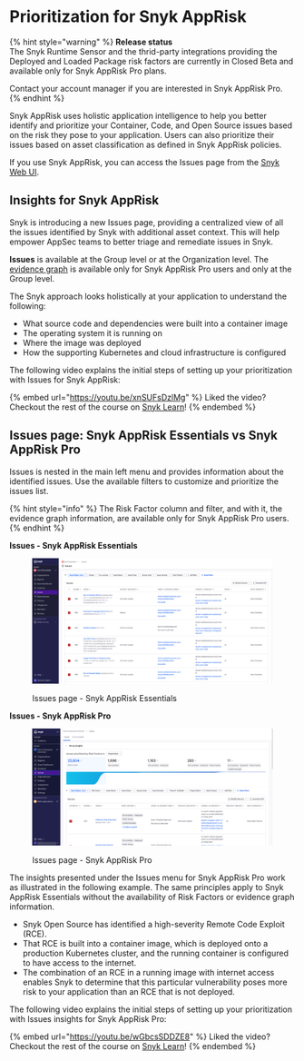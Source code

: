 # Prioritization for Snyk AppRisk

{% hint style="warning" %}
**Release status** \
The Snyk Runtime Sensor and the thrid-party integrations providing the Deployed and Loaded Package risk factors are currently in Closed Beta and available only for Snyk AppRisk Pro plans.&#x20;

Contact your account manager if you are interested in Snyk AppRisk Pro.
{% endhint %}

Snyk AppRisk uses holistic application intelligence to help you better identify and prioritize your Container, Code, and Open Source issues based on the risk they pose to your application. Users can also prioritize their issues based on asset classification as defined in Snyk AppRisk policies.&#x20;

If you use Snyk AppRisk, you can access the Issues page from the [Snyk Web UI](../../getting-started/snyk-web-ui.md).

## Insights for Snyk AppRisk

Snyk is introducing a new Issues page, providing a centralized view of all the issues identified by Snyk with additional asset context. This will help empower AppSec teams to better triage and remediate issues in Snyk.

**Issues** is available at the Group level or at the Organization level. The [evidence graph](using-the-issues-ui-with-snyk-apprisk/evidence-graph.md) is available only for Snyk AppRisk Pro users and only at the Group level.&#x20;

The Snyk approach looks holistically at your application to understand the following:

* What source code and dependencies were built into a container image
* The operating system it is running on
* Where the image was deployed
* How the supporting Kubernetes and cloud infrastructure is configured

The following video explains the initial steps of setting up your prioritization with Issues for Snyk AppRisk:

{% embed url="https://youtu.be/xnSUFsDzlMg" %}
Liked the video? Checkout the rest of the course on [Snyk Learn](https://learn.snyk.io/catalog/?type=product-training\&topics=AppRisk)!
{% endembed %}

## Issues page: Snyk AppRisk Essentials vs Snyk AppRisk Pro

Issues is nested in the main left menu and provides information about the identified issues. Use the available filters to customize and prioritize the issues list.

{% hint style="info" %}
The Risk Factor column and filter, and with it, the evidence graph information, are available only for Snyk AppRisk Pro users.&#x20;
{% endhint %}

**Issues - Snyk AppRisk Essentials**

<figure><img src="../../.gitbook/assets/issues-apprisk-essentials.png" alt="Issues page - Snyk AppRisk Essentials"><figcaption><p>Issues page - Snyk AppRisk Essentials</p></figcaption></figure>

**Issues - Snyk AppRisk Pro**

<figure><img src="../../.gitbook/assets/image (451).png" alt="Issues page - Snyk AppRisk Pro"><figcaption><p>Issues page - Snyk AppRisk Pro</p></figcaption></figure>

The insights presented under the Issues menu for Snyk AppRisk Pro work as illustrated in the following example. The same principles apply to Snyk AppRisk Essentials without the availability of Risk Factors or evidence graph information.

* Snyk Open Source has identified a high-severity Remote Code Exploit (RCE).&#x20;
* That RCE is built into a container image, which is deployed onto a production Kubernetes cluster, and the running container is configured to have access to the internet.&#x20;
* The combination of an RCE in a running image with internet access enables Snyk to determine that this particular vulnerability poses more risk to your application than an RCE that is not deployed.

The following video explains the initial steps of setting up your prioritization with Issues insights for Snyk AppRisk Pro:

{% embed url="https://youtu.be/wGbcsSDDZE8" %}
Liked the video? Checkout the rest of the course on [Snyk Learn](https://learn.snyk.io/catalog/?type=product-training\&topics=AppRisk)!
{% endembed %}
